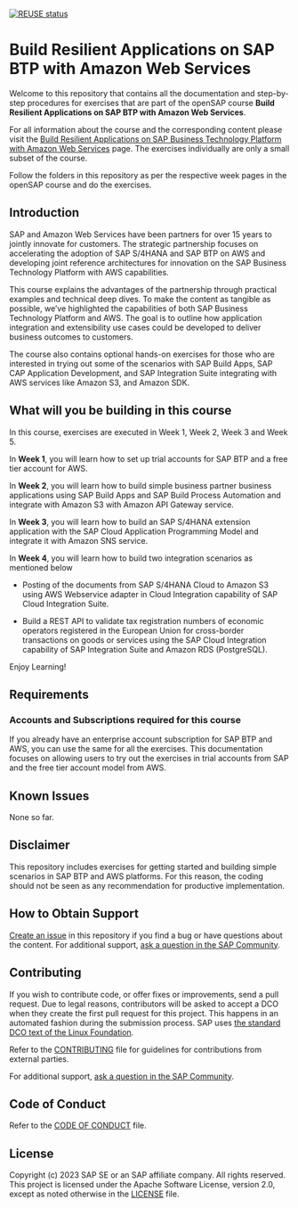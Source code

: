 [![REUSE status](https://api.reuse.software/badge/github.com/SAP-samples/btp-aws1-opensap)](https://api.reuse.software/info/github.com/SAP-samples/btp-aws1-opensap)

# Build Resilient Applications on SAP BTP with Amazon Web Services

Welcome to this repository that contains all the documentation and step-by-step procedures for exercises that are part of the openSAP course **Build Resilient Applications on SAP BTP with Amazon Web Services**.

For all information about the course and the corresponding content please visit the [Build Resilient Applications on SAP Business Technology Platform with Amazon Web Services](https://open.sap.com/courses/aws1) page. The exercises individually are only a small subset of the course.

Follow the folders in this repository as per the respective week pages in the openSAP course and do the exercises.

## Introduction

SAP and Amazon Web Services have been partners for over 15 years to jointly innovate for customers. The strategic partnership focuses on accelerating the adoption of SAP S/4HANA and SAP BTP on AWS and developing joint reference architectures for innovation on the SAP Business Technology Platform with AWS capabilities.

This course explains the advantages of the partnership through practical examples and technical deep dives. To make the content as tangible as possible, we’ve highlighted the capabilities of both SAP Business Technology Platform and AWS. The goal is to outline how application integration and extensibility use cases could be developed to deliver business outcomes to customers.

The course also contains optional hands-on exercises for those who are interested in trying out some of the scenarios with SAP Build  Apps, SAP CAP Application Development, and SAP Integration Suite integrating with AWS services like Amazon S3, and Amazon SDK. 

## What will you be building in this course 

In this course, exercises are executed in Week 1, Week 2, Week 3 and Week 5.

In **Week 1**, you will learn how to set up trial accounts for SAP BTP and a free tier account for AWS.

In **Week 2**, you will learn how to build simple business partner business applications using SAP Build Apps and SAP Build Process Automation and integrate with Amazon S3 with Amazon API Gateway service.

In **Week 3**, you will learn how to build an SAP S/4HANA extension application with the SAP Cloud Application Programming Model and integrate it with Amazon SNS service.

In **Week 4**, you will learn how to build two integration scenarios as mentioned below

- Posting of the documents from SAP S/4HANA Cloud to Amazon S3 using AWS Webservice adapter in Cloud Integration capability of SAP Cloud Integration Suite. 

- Build a REST API to validate tax registration numbers of economic operators registered in the European Union for cross-border transactions on goods or services using the SAP Cloud Integration capability of SAP Integration Suite and Amazon RDS (PostgreSQL).

Enjoy Learning!

## Requirements 

### Accounts and Subscriptions required for this course

If you already have an enterprise account subscription for SAP BTP and AWS, you can use the same for all the exercises. This documentation focuses on allowing users to try out the exercises in trial accounts from SAP and the free tier account model from AWS.

## Known Issues 

None so far.

## Disclaimer
This repository includes exercises for getting started and building simple scenarios in SAP BTP and AWS platforms. For this reason, the coding should not be seen as any recommendation for productive implementation. 

## How to Obtain Support
[Create an issue](https://github.com/SAP-samples/btp-aws1-opensap/issues) in this repository if you find a bug or have questions about the content.
For additional support, [ask a question in the SAP Community](https://answers.sap.com/questions/ask.html).

## Contributing

If you wish to contribute code, or offer fixes or improvements,  send a pull request. Due to legal reasons, contributors will be asked to accept a DCO when they create the first pull request for this project. This happens in an automated fashion during the submission process. SAP uses [the standard DCO text of the Linux Foundation](https://developercertificate.org/).

Refer to the [CONTRIBUTING](CONTRIBUTING.md) file for guidelines for contributions from external parties.

For additional support, [ask a question in the SAP Community](https://answers.sap.com/questions/ask.html).

## Code of Conduct
Refer to the [CODE OF CONDUCT](CODE_OF_CONDUCT.md) file.

## License
Copyright (c) 2023 SAP SE or an SAP affiliate company. All rights reserved. This project is licensed under the Apache Software License, version 2.0, except as noted otherwise in the [LICENSE](LICENSE) file.
